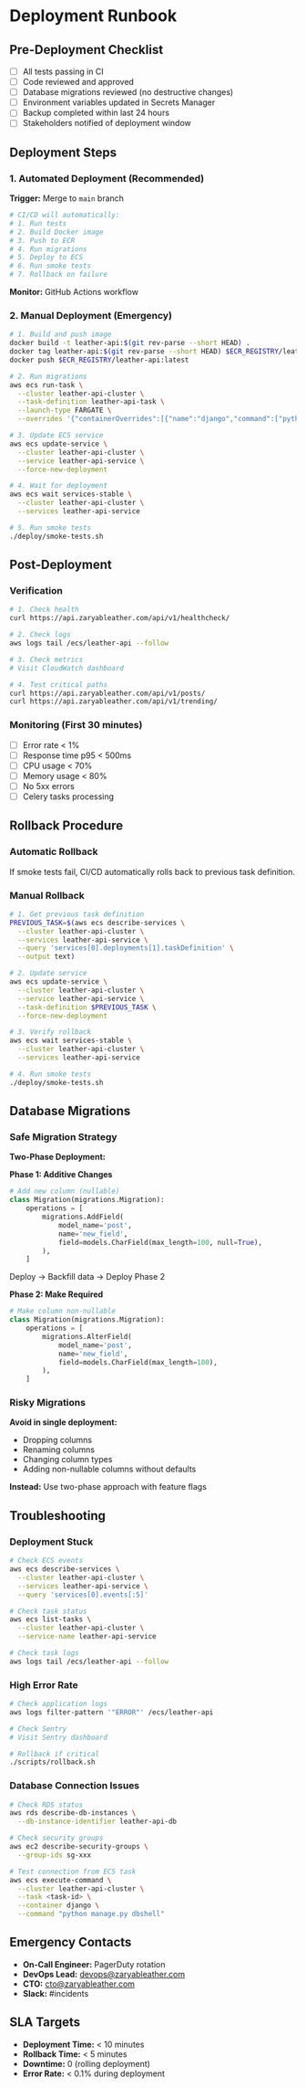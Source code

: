 # Deployment Runbook

## Pre-Deployment Checklist

- [ ] All tests passing in CI
- [ ] Code reviewed and approved
- [ ] Database migrations reviewed (no destructive changes)
- [ ] Environment variables updated in Secrets Manager
- [ ] Backup completed within last 24 hours
- [ ] Stakeholders notified of deployment window

## Deployment Steps

### 1. Automated Deployment (Recommended)

**Trigger:** Merge to `main` branch

```bash
# CI/CD will automatically:
# 1. Run tests
# 2. Build Docker image
# 3. Push to ECR
# 4. Run migrations
# 5. Deploy to ECS
# 6. Run smoke tests
# 7. Rollback on failure
```

**Monitor:** GitHub Actions workflow

### 2. Manual Deployment (Emergency)

```bash
# 1. Build and push image
docker build -t leather-api:$(git rev-parse --short HEAD) .
docker tag leather-api:$(git rev-parse --short HEAD) $ECR_REGISTRY/leather-api:latest
docker push $ECR_REGISTRY/leather-api:latest

# 2. Run migrations
aws ecs run-task \
  --cluster leather-api-cluster \
  --task-definition leather-api-task \
  --launch-type FARGATE \
  --overrides '{"containerOverrides":[{"name":"django","command":["python","manage.py","migrate"]}]}'

# 3. Update ECS service
aws ecs update-service \
  --cluster leather-api-cluster \
  --service leather-api-service \
  --force-new-deployment

# 4. Wait for deployment
aws ecs wait services-stable \
  --cluster leather-api-cluster \
  --services leather-api-service

# 5. Run smoke tests
./deploy/smoke-tests.sh
```

## Post-Deployment

### Verification

```bash
# 1. Check health
curl https://api.zaryableather.com/api/v1/healthcheck/

# 2. Check logs
aws logs tail /ecs/leather-api --follow

# 3. Check metrics
# Visit CloudWatch dashboard

# 4. Test critical paths
curl https://api.zaryableather.com/api/v1/posts/
curl https://api.zaryableather.com/api/v1/trending/
```

### Monitoring (First 30 minutes)

- [ ] Error rate < 1%
- [ ] Response time p95 < 500ms
- [ ] CPU usage < 70%
- [ ] Memory usage < 80%
- [ ] No 5xx errors
- [ ] Celery tasks processing

## Rollback Procedure

### Automatic Rollback

If smoke tests fail, CI/CD automatically rolls back to previous task definition.

### Manual Rollback

```bash
# 1. Get previous task definition
PREVIOUS_TASK=$(aws ecs describe-services \
  --cluster leather-api-cluster \
  --services leather-api-service \
  --query 'services[0].deployments[1].taskDefinition' \
  --output text)

# 2. Update service
aws ecs update-service \
  --cluster leather-api-cluster \
  --service leather-api-service \
  --task-definition $PREVIOUS_TASK \
  --force-new-deployment

# 3. Verify rollback
aws ecs wait services-stable \
  --cluster leather-api-cluster \
  --services leather-api-service

# 4. Run smoke tests
./deploy/smoke-tests.sh
```

## Database Migrations

### Safe Migration Strategy

**Two-Phase Deployment:**

**Phase 1: Additive Changes**
```python
# Add new column (nullable)
class Migration(migrations.Migration):
    operations = [
        migrations.AddField(
            model_name='post',
            name='new_field',
            field=models.CharField(max_length=100, null=True),
        ),
    ]
```

Deploy → Backfill data → Deploy Phase 2

**Phase 2: Make Required**
```python
# Make column non-nullable
class Migration(migrations.Migration):
    operations = [
        migrations.AlterField(
            model_name='post',
            name='new_field',
            field=models.CharField(max_length=100),
        ),
    ]
```

### Risky Migrations

**Avoid in single deployment:**
- Dropping columns
- Renaming columns
- Changing column types
- Adding non-nullable columns without defaults

**Instead:** Use two-phase approach with feature flags

## Troubleshooting

### Deployment Stuck

```bash
# Check ECS events
aws ecs describe-services \
  --cluster leather-api-cluster \
  --services leather-api-service \
  --query 'services[0].events[:5]'

# Check task status
aws ecs list-tasks \
  --cluster leather-api-cluster \
  --service-name leather-api-service

# Check task logs
aws logs tail /ecs/leather-api --follow
```

### High Error Rate

```bash
# Check application logs
aws logs filter-pattern '"ERROR"' /ecs/leather-api

# Check Sentry
# Visit Sentry dashboard

# Rollback if critical
./scripts/rollback.sh
```

### Database Connection Issues

```bash
# Check RDS status
aws rds describe-db-instances \
  --db-instance-identifier leather-api-db

# Check security groups
aws ec2 describe-security-groups \
  --group-ids sg-xxx

# Test connection from ECS task
aws ecs execute-command \
  --cluster leather-api-cluster \
  --task <task-id> \
  --container django \
  --command "python manage.py dbshell"
```

## Emergency Contacts

- **On-Call Engineer:** PagerDuty rotation
- **DevOps Lead:** devops@zaryableather.com
- **CTO:** cto@zaryableather.com
- **Slack:** #incidents

## SLA Targets

- **Deployment Time:** < 10 minutes
- **Rollback Time:** < 5 minutes
- **Downtime:** 0 (rolling deployment)
- **Error Rate:** < 0.1% during deployment
